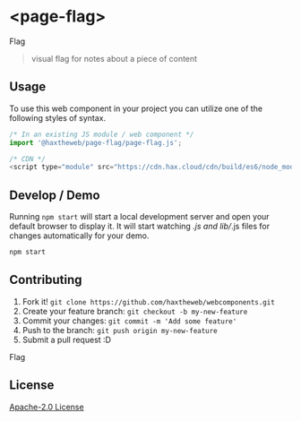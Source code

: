 # &lt;page-flag&gt;

Flag
> visual flag for notes about a piece of content

## Usage
To use this web component in your project you can utilize one of the following styles of syntax.

```js
/* In an existing JS module / web component */
import '@haxtheweb/page-flag/page-flag.js';

/* CDN */
<script type="module" src="https://cdn.hax.cloud/cdn/build/es6/node_modules/@haxtheweb/page-flag/page-flag.js"></script>
```

## Develop / Demo
Running `npm start` will start a local development server and open your default browser to display it. It will start watching *.js and lib/*.js files for changes automatically for your demo.
```bash
npm start
```


## Contributing

1. Fork it! `git clone https://github.com/haxtheweb/webcomponents.git`
2. Create your feature branch: `git checkout -b my-new-feature`
3. Commit your changes: `git commit -m 'Add some feature'`
4. Push to the branch: `git push origin my-new-feature`
5. Submit a pull request :D

Flag

## License
[Apache-2.0 License](http://opensource.org/licenses/Apache-2.0)